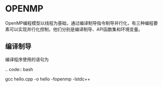 # OPENMP
OpenMP编程模型以线程为基础，通过编译制导指令制导并行化，有三种编程要素可以实现并行化控制，他们分别是编译制导、API函数集和环境变量。

编译制导
---------

编译程序使用的语句为

.. code:: bash

   gcc hello.cpp -o hello -fopenmp -lstdc++
